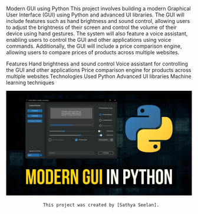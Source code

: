 Modern GUI using Python
This project involves building a modern Graphical User Interface (GUI) using Python and advanced UI libraries. The GUI will include features such as hand brightness and sound control, allowing users to adjust the brightness of their screen and control the volume of their device using hand gestures. The system will also feature a voice assistant, enabling users to control the GUI and other applications using voice commands. Additionally, the GUI will include a price comparison engine, allowing users to compare prices of products across multiple websites.

Features
Hand brightness and sound control
Voice assistant for controlling the GUI and other applications
Price comparison engine for products across multiple websites
Technologies Used
Python
Advanced UI libraries
Machine learning techniques



![Modern GUI](https://raw.githubusercontent.com/SathyaSeelanG/Portfolio/main/public/MODERNGUI1.jpg)

                  This project was created by [Sathya Seelan].


